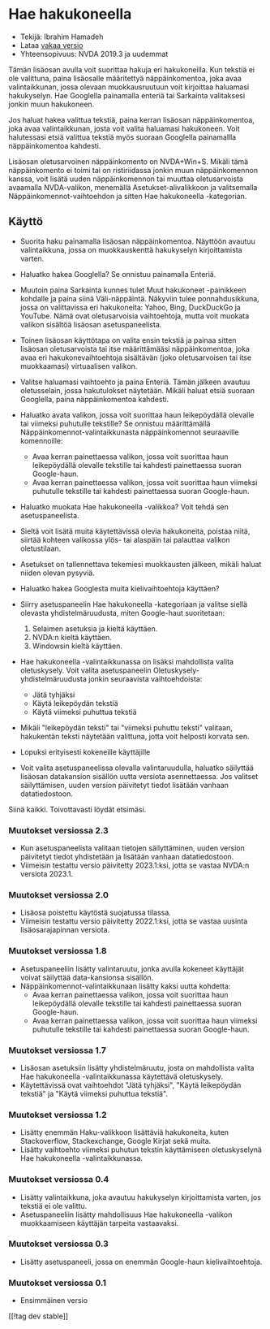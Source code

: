 # Hae hakukoneella #

* Tekijä: Ibrahim Hamadeh
* Lataa [vakaa versio][1]
* Yhteensopivuus: NVDA 2019.3 ja uudemmat

Tämän lisäosan avulla voit suorittaa hakuja eri hakukoneilla. Kun tekstiä ei
ole valittuna, paina lisäosalle määritettyä näppäinkomentoa, joka avaa
valintaikkunan, jossa olevaan muokkausruutuun voit kirjoittaa haluamasi
hakukyselyn. Hae Googlella painamalla enteriä tai Sarkainta valitaksesi
jonkin muun hakukoneen.

Jos haluat hakea valittua tekstiä, paina kerran lisäosan näppäinkomentoa,
joka avaa valintaikkunan, josta voit valita haluamasi hakukoneen. Voit
halutessasi etsiä valittua tekstiä myös suoraan Googlella painamallla
näppäinkomentoa kahdesti.

Lisäosan oletusarvoinen näppäinkomento on NVDA+Win+S. Mikäli tämä näppäinkomento ei toimi tai on ristiriidassa jonkin muun näppäinkomennon kanssa, voit lisätä uuden näppäinkomennon tai muuttaa oletusarvoista avaamalla NVDA-valikon, menemällä Asetukset-alivalikkoon ja valitsemalla Näppäinkomennot-vaihtoehdon ja sitten Hae hakukoneella -kategorian.

## Käyttö

* Suorita haku painamalla lisäosan näppäinkomentoa. Näyttöön avautuu
  valintaikkuna, jossa on muokkauskenttä hakukyselyn kirjoittamista varten.
* Haluatko hakea Googlella? Se onnistuu painamalla Enteriä.
* Muutoin paina Sarkainta kunnes tulet Muut hakukoneet -painikkeen kohdalle
  ja paina siinä Väli-näppäintä. Näkyviin tulee ponnahdusikkuna, jossa on
  valittavissa eri hakukoneita: Yahoo, Bing, DuckDuckGo ja YouTube. Nämä
  ovat oletusarvoisia vaihtoehtoja, mutta voit muokata valikon sisältöä
  lisäosan asetuspaneelista.
* Toinen lisäosan käyttötapa on valita ensin tekstiä ja painaa sitten
  lisäosan oletusarvoista tai itse määrittämääsi näppäinkomentoa, joka avaa
  eri hakukonevaihtoehtoja sisältävän (joko oletusarvoisen tai itse
  muokkaamasi) virtuaalisen valikon.
* Valitse haluamasi vaihtoehto ja paina Enteriä. Tämän jälkeen avautuu
  oletusselain, jossa hakutulokset näytetään. Mikäli haluat etsiä suoraan
  Googlella, paina näppäinkomentoa kahdesti.
* Haluatko avata valikon, jossa voit suorittaa haun leikepöydällä olevalle
  tai viimeksi puhutulle tekstille? Se onnistuu määrittämällä
  Näppäinkomennot-valintaikkunasta näppäinkomennot seuraaville komennoille:
    * Avaa kerran painettaessa valikon, jossa voit suorittaa haun
      leikepöydällä olevalle tekstille tai kahdesti painettaessa suoran
      Google-haun.
    * Avaa kerran painettaessa valikon, jossa voit suorittaa haun viimeksi
      puhutulle tekstille tai kahdesti painettaessa suoran Google-haun.
* Haluatko muokata Hae hakukoneella -valikkoa? Voit tehdä sen
  asetuspaneelista.
* Sieltä voit lisätä muita käytettävissä olevia hakukoneita, poistaa niitä,
  siirtää kohteen valikossa ylös- tai alaspäin tai palauttaa valikon
  oletustilaan.
* Asetukset on tallennettava tekemiesi muokkausten jälkeen, mikäli haluat
  niiden olevan pysyviä.
* Haluatko hakea Googlesta muita kielivaihtoehtoja käyttäen?
* Siirry asetuspaneelin Hae hakukoneella -kategoriaan ja valitse siellä
  olevasta yhdistelmäruudusta, miten Google-haut suoritetaan:

    1. Selaimen asetuksia ja kieltä käyttäen.
    2. NVDA:n kieltä käyttäen.
    3. Windowsin kieltä käyttäen.

* Hae hakukoneella -valintaikkunassa on lisäksi mahdollista valita
  oletuskysely. Voit valita asetuspaneelin Oletuskysely-yhdistelmäruudusta
  jonkin seuraavista vaihtoehdoista:

    * Jätä tyhjäksi
    * Käytä leikepöydän tekstiä
    * Käytä viimeksi puhuttua tekstiä

* Mikäli "leikepöydän teksti" tai "viimeksi puhuttu teksti" valitaan,
  hakukentän teksti näytetään valittuna, jotta voit helposti korvata sen.
* Lopuksi erityisesti kokeneille käyttäjille
* Voit valita asetuspaneelissa olevalla valintaruudulla, haluatko säilyttää
  lisäosan datakansion sisällön uutta versiota asennettaessa. Jos valitset
  säilyttämisen, uuden version päivitetyt tiedot lisätään vanhaan
  datatiedostoon.

Siinä kaikki. Toivottavasti löydät etsimäsi.

### Muutokset versiossa 2.3 ###

* Kun asetuspaneelista valitaan tietojen säilyttäminen, uuden version
  päivitetyt tiedot yhdistetään ja lisätään  vanhaan datatiedostoon.
* Viimeisin testattu versio päivitetty 2023.1:ksi, jotta se vastaa NVDA:n
  versiota 2023.1.

### Muutokset versiossa 2.0 ###

* Lisäosa poistettu käytöstä suojatussa tilassa.
* Viimeisin testattu versio päivitetty 2022.1:ksi, jotta se vastaa uusinta
  lisäosarajapinnan versiota.

### Muutokset versiossa 1.8 ###

* Asetuspaneeliin lisätty valintaruutu, jonka avulla kokeneet käyttäjät
  voivat säilyttää data-kansionsa sisällön.
* Näppäinkomennot-valintaikkunaan lisätty kaksi uutta kohdetta:
    * Avaa kerran painettaessa valikon, jossa voit suorittaa haun
      leikepöydällä olevalle tekstille tai kahdesti painettaessa suoran
      Google-haun.
    * Avaa kerran painettaessa valikon, jossa voit suorittaa haun viimeksi
      puhutulle tekstille tai kahdesti painettaessa suoran Google-haun.

### Muutokset versiossa 1.7

* Lisäosan asetuksiin lisätty yhdistelmäruutu, josta on mahdollista valita
  Hae hakukoneella -valintaikkunassa käytettävä oletuskysely.
* Käytettävissä ovat vaihtoehdot "Jätä tyhjäksi", "Käytä leikepöydän
  tekstiä" ja "Käytä viimeksi puhuttua tekstiä".

### Muutokset versiossa 1.2

* Lisätty enemmän Haku-valikkoon lisättäviä hakukoneita, kuten
  Stackoverflow, Stackexchange, Google Kirjat sekä muita.
* Lisätty vaihtoehto viimeksi puhutun tekstin käyttämiseen oletuskyselynä
  Hae hakukoneella -valintaikkunassa.

### Muutokset versiossa 0.4

* Lisätty valintaikkuna, joka avautuu hakukyselyn kirjoittamista varten, jos
  tekstiä ei ole valittu.
* Asetuspaneeliin lisätty mahdollisuus Hae hakukoneella -valikon
  muokkaamiseen käyttäjän tarpeita vastaavaksi.

### Muutokset versiossa 0.3

* Lisätty asetuspaneeli, jossa on enemmän Google-haun kielivaihtoehtoja.

### Muutokset versiossa 0.1

* Ensimmäinen versio

[[!tag dev stable]]

[1]: https://addons.nvda-project.org/files/get.php?file=searchwith
